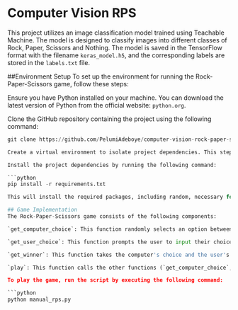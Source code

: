 # Computer Vision RPS
This project utilizes an image classification model trained using Teachable Machine. The model is designed to classify images into different classes of Rock, Paper, Scissors and Nothing. The model is saved in the TensorFlow format with the filename `keras_model.h5`, and the corresponding labels are stored in the `labels.txt` file.

##Environment Setup
To set up the environment for running the Rock-Paper-Scissors game, follow these steps:

Ensure you have Python installed on your machine. You can download the latest version of Python from the official website: `python.org`.

Clone the GitHub repository containing the project using the following command:

```python
git clone https://github.com/PelumiAdeboye/computer-vision-rock-paper-scissors

Create a virtual environment to isolate project dependencies. This step is recommended to keep the project dependencies separate from your global Python environment

Install the project dependencies by running the following command:

```python
pip install -r requirements.txt

This will install the required packages, including random, necessary for running the game.

## Game Implementation
The Rock-Paper-Scissors game consists of the following components:

`get_computer_choice`: This function randomly selects an option between "Rock", "Paper", and "Scissors" using the random.choice function. It returns the chosen option.

`get_user_choice`: This function prompts the user to input their choice and validates the input. It keeps asking until a valid choice of "Rock", "Paper", or "Scissors" is entered. The input is capitalized using the capitalize method to match the format of the options.

`get_winner`: This function takes the computer's choice and the user's choice as arguments and determines the winner based on the classic rules of Rock-Paper-Scissors. It compares the choices using if-elif-else statements and prints the outcome of the game.

`play`: This function calls the other functions (`get_computer_choice`, `get_user_choice`, and `get_winner`) to play a game of Rock-Paper-Scissors. It obtains the computer's choice, prompts the user for their choice, and determines the winner based on the choices made.

To play the game, run the script by executing the following command:

```python
python manual_rps.py

